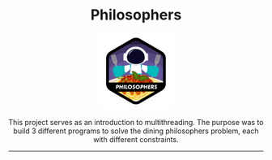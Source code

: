 <div align=center >
    <h1>Philosophers</h1>
    <img src="https://raw.githubusercontent.com/viruskizz/viruskizz-myutils/main/badge03-philosophers.png" alt="philosophers badge" />
    <p>
    This project serves as an introduction to multithreading.
The purpose was to build 3 different programs to solve the dining philosophers problem, each with different constraints.
</p>
</div>

---

